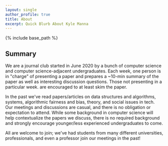 ```yaml
---
layout: single
author_profile: true
title: About
excerpt: Quick Blurb About Kyle Manna
---
```

{% include base_path %}

## Summary
We are a journal club started in June 2020 by a bunch of computer science and computer science-adjacent undergraduates. Each week, one person is in "charge" of presenting a paper and prepares a ~10-min summary of the paper as well as interesting discussion questions.  Those not presenting in a particular week. are encouraged to at least skim the paper.

In the past we've read papers/articles on data structures and algorithms, systems, algorithmic fairness and bias, theory, and social issues in tech.  Our meetings and discussions are casual, and there is no obligation or expectation to attend.  While some background in computer science will help contextualize the papers we discuss, there is no required background and strongly encourage younger/less experienced undergraduates to come.

All are welcome to join; we've had students from many different universities, professionals, and even a professor join our meetings in the past!

